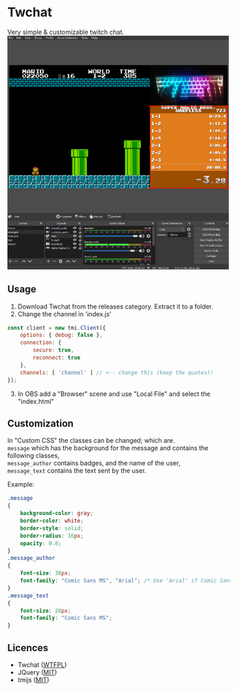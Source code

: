 # Twchat
Very simple & customizable twitch chat.  
<img src="./images/example.gif" alt="drawing" width="500"/>

## Usage
1. Download Twchat from the releases category. Extract it to a folder.
2. Change the channel in 'index.js'
```javascript
const client = new tmi.Client({
	options: { debug: false },
    connection: {
        secure: true,
        reconnect: true
    },
	channels: [ 'channel' ] // <-- change this (keep the quotes)!
});
```
3. In OBS add a "Browser" scene and use "Local File" and select the "index.html"

## Customization
In "Custom CSS" the classes can be changed; which are.  
``message`` which has the background for the message and contains the following classes,  
``message_author`` contains badges, and the name of the user,  
``message_text`` contains the text sent by the user.   

Example:
```css
.message
{
    background-color: gray;
    border-color: white;
    border-style: solid;
    border-radius: 16px;
    opacity: 0.8;
}
.message_author
{
    font-size: 38px;
    font-family: "Comic Sans MS", "Arial"; /* Use 'Arial' if Comic Sans wasn't found */
}
.message_text
{
    font-size: 28px;
    font-family: "Comic Sans MS";
}
```

## Licences
- Twchat ([WTFPL](./LICENCE))
- JQuery ([MIT](https://jquery.org/license/))
- tmijs ([MIT](https://github.com/tmijs/tmi.js/blob/main/LICENSE))

